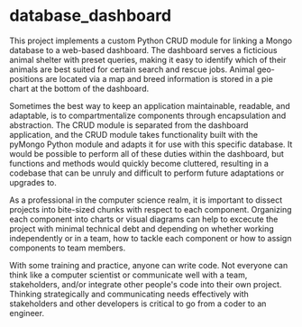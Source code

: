 # database_dashboard

This project implements a custom Python CRUD module for linking a Mongo database to a web-based dashboard.
The dashboard serves a ficticious animal shelter with preset queries, making it easy to identify which of their
animals are best suited for certain search and rescue jobs. Animal geo-positions are located via a map and breed
information is stored in a pie chart at the bottom of the dashboard.

Sometimes the best way to keep an application maintainable, readable, and adaptable, is to compartmentalize components
through encapsulation and abstraction. The CRUD module is separated from the dashboard application, and the CRUD module
takes functionality built with the pyMongo Python module and adapts it for use with this specific database. It would be 
possible to perform all of these duties within the dashboard, but functions and methods would quickly become cluttered,
resulting in a codebase that can be unruly and difficult to perform future adaptations or upgrades to.

As a professional in the computer science realm, it is important to dissect projects into bite-sized chunks with respect
to each component. Organizing each component into charts or visual diagrams can help to excecute the project with minimal
technical debt and depending on whether working independently or in a team, how to tackle each component or how to assign
components to team members.

With some training and practice, anyone can write code. Not everyone can think like a computer scientist or communicate
well with a team, stakeholders, and/or integrate other people's code into their own project. Thinking strategically and 
communicating needs effectively with stakeholders and other developers is critical to go from a coder to an engineer.
